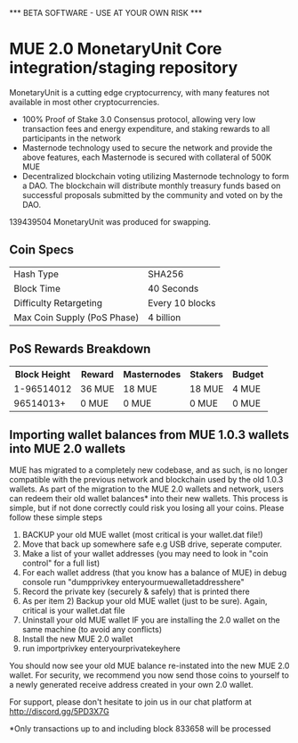 *** BETA SOFTWARE - USE AT YOUR OWN RISK ***

MUE 2.0
MonetaryUnit Core integration/staging repository
=====================================

MonetaryUnit is a cutting edge cryptocurrency, with many features not available in most other cryptocurrencies.
- 100% Proof of Stake 3.0 Consensus protocol, allowing very low transaction fees and energy expenditure, and staking rewards to all participants in the network
- Masternode technology used to secure the network and provide the above features, each Masternode is secured
  with collateral of 500K MUE
- Decentralized blockchain voting utilizing Masternode technology to form a DAO. The blockchain will distribute monthly treasury funds based on successful proposals submitted by the community and voted on by the DAO.

139439504 MonetaryUnit was produced for swapping.

## Coin Specs ##
<table>
<tr><td>Hash Type</td><td>SHA256</td></tr>
<tr><td>Block Time</td><td>40 Seconds</td></tr>
<tr><td>Difficulty Retargeting</td><td>Every 10 blocks</td></tr>
<tr><td>Max Coin Supply (PoS Phase)</td><td>4 billion</td></tr>
</table>

## PoS Rewards Breakdown ##

<table>
<th>Block Height</th><th>Reward</th><th>Masternodes</th><th>Stakers</th><th>Budget</th>
<tr><td>1-96514012</td><td>36 MUE</td><td>18 MUE</td><td>18 MUE</td><td>4 MUE</td></tr>
<tr><td>96514013+</td><td>0 MUE</td><td>0 MUE</td><td>0 MUE</td><td>0 MUE</td></tr>
</table>

## Importing wallet balances from MUE 1.0.3 wallets into MUE 2.0 wallets ##

MUE has migrated to a completely new codebase, and as such, is no longer compatible with the previous network and blockchain used by the old 1.0.3 wallets.
As part of the migration to the MUE 2.0 wallets and network, users can redeem their old wallet balances* into their new wallets.
This process is simple, but if not done correctly could risk you losing all your coins.
Please follow these simple steps
1) BACKUP your old MUE wallet (most critical is your wallet.dat file!)
2) Move that back up somewhere safe e.g USB drive, seperate computer.
3) Make a list of your wallet addresses (you may need to look in "coin control" for a full list)
4) For each wallet address (that you know has a balance of MUE) in debug console run "dumpprivkey enteryourmuewalletaddresshere"
5) Record the private key (securely & safely) that is printed there
6) As per item 2) Backup your old MUE wallet (just to be sure).  Again, critical is your wallet.dat file
7) Uninstall your old MUE wallet IF you are installing the 2.0 wallet on the same machine (to avoid any conflicts)
8) Install the new MUE 2.0 wallet
9) run importprivkey enteryourprivatekeyhere

You should now see your old MUE balance re-instated into the new MUE 2.0 wallet.
For security, we recommend you now send those coins to yourself to a newly generated receive address created in your own 2.0 wallet.

For support, please don't hesitate to join us in our chat platform at http://discord.gg/5PD3X7G

*Only transactions up to and including block 833658 will be processed
